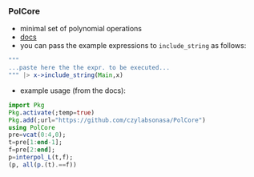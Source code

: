 ### PolCore 
* minimal set of polynomial operations
* [docs](docs/build/index.md)
* you can pass the example expressions to `include_string` as follows:
```julia
"""
...paste here the the expr. to be executed...
""" |> x->include_string(Main,x)
```


* example usage (from the docs):
```julia
import Pkg
Pkg.activate(;temp=true)
Pkg.add(;url="https://github.com/czylabsonasa/PolCore")
using PolCore
pre=vcat(0:4,0);
t=pre[1:end-1];
f=pre[2:end];
p=interpol_L(t,f);
(p, all(p.(t).==f))
```
